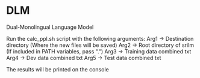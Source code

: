 # DLM
Dual-Monolingual Language Model

Run the calc_ppl.sh script with the following arguments:
Arg1 -> Destination directory (Where the new files will be saved)
Arg2 -> Root directory of srilm (If included in PATH variables, pass ".")
Arg3 -> Training data combined txt
Arg4 -> Dev data combined txt
Arg5 -> Test data combined txt

The results will be printed on the console
